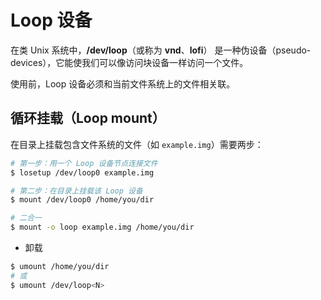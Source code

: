 # Loop 设备

在类 Unix 系统中，**/dev/loop**（或称为 **vnd**、**lofi**） 是一种伪设备（pseudo-devices），它能使我们可以像访问块设备一样访问一个文件。

使用前，Loop 设备必须和当前文件系统上的文件相关联。

## 循环挂载（Loop mount）

在目录上挂载包含文件系统的文件（如 `example.img`）需要两步：

```bash
# 第一步：用一个 Loop 设备节点连接文件
$ losetup /dev/loop0 example.img

# 第二步：在目录上挂载该 Loop 设备
$ mount /dev/loop0 /home/you/dir
```

```bash
# 二合一
$ mount -o loop example.img /home/you/dir
```

* 卸载

```bash
$ umount /home/you/dir
# 或
$ umount /dev/loop<N>
```